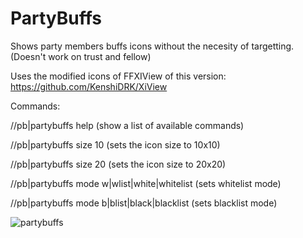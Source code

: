 # PartyBuffs

Shows party members buffs icons without the necesity of targetting. (Doesn't work on trust and fellow)

Uses the modified icons of FFXIView of this version: https://github.com/KenshiDRK/XiView

Commands:

//pb|partybuffs help (show a list of available commands)

//pb|partybuffs size 10 (sets the icon size to 10x10)

//pb|partybuffs size 20 (sets the icon size to 20x20)

//pb|partybuffs mode w|wlist|white|whitelist (sets whitelist mode)

//pb|partybuffs mode b|blist|black|blacklist (sets blacklist mode)

![partybuffs](http://i.imgur.com/lXZfZVo.jpg)